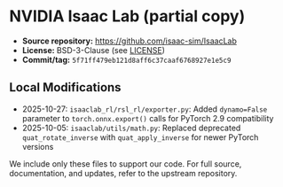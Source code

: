 # NVIDIA Isaac Lab (partial copy)

- **Source repository:** https://github.com/isaac-sim/IsaacLab
- **License:** BSD-3-Clause (see [LICENSE](LICENSE))
- **Commit/tag:** `5f71ff479eb121d8aff6c37caaf6768927e1e5c9`

## Local Modifications

- 2025-10-27: `isaaclab_rl/rsl_rl/exporter.py`: Added `dynamo=False` parameter
  to `torch.onnx.export()` calls for PyTorch 2.9 compatibility
- 2025-10-05: `isaaclab/utils/math.py`: Replaced deprecated
  `quat_rotate_inverse` with `quat_apply_inverse` for newer PyTorch versions

We include only these files to support our code. For full source,
documentation, and updates, refer to the upstream repository.
